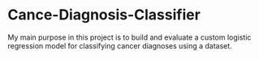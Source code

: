 # Cance-Diagnosis-Classifier
My main purpose in this project is to build and evaluate a custom logistic regression model for classifying cancer diagnoses using a dataset.
